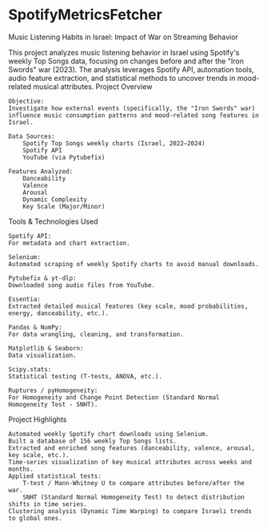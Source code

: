 # SpotifyMetricsFetcher
Music Listening Habits in Israel: Impact of War on Streaming Behavior

This project analyzes music listening behavior in Israel using Spotify's weekly Top Songs data, focusing on changes before and after the "Iron Swords" war (2023). The analysis leverages Spotify API, automation tools, audio feature extraction, and statistical methods to uncover trends in mood-related musical attributes.
Project Overview

    Objective:
    Investigate how external events (specifically, the "Iron Swords" war) influence music consumption patterns and mood-related song features in Israel.

    Data Sources:
        Spotify Top Songs weekly charts (Israel, 2022–2024)
        Spotify API
        YouTube (via Pytubefix)

    Features Analyzed:
        Danceability
        Valence
        Arousal
        Dynamic Complexity
        Key Scale (Major/Minor)

Tools & Technologies Used

    Spotify API:
    For metadata and chart extraction.

    Selenium:
    Automated scraping of weekly Spotify charts to avoid manual downloads.

    Pytubefix & yt-dlp:
    Downloaded song audio files from YouTube.

    Essentia:
    Extracted detailed musical features (key scale, mood probabilities, energy, danceability, etc.).

    Pandas & NumPy:
    For data wrangling, cleaning, and transformation.

    Matplotlib & Seaborn:
    Data visualization.

    Scipy.stats:
    Statistical testing (T-tests, ANOVA, etc.).

    Ruptures / pyHomogeneity:
    For Homogeneity and Change Point Detection (Standard Normal Homogeneity Test - SNHT).

Project Highlights

    Automated weekly Spotify chart downloads using Selenium.
    Built a database of 156 weekly Top Songs lists.
    Extracted and enriched song features (danceability, valence, arousal, key scale, etc.).
    Time-series visualization of key musical attributes across weeks and months.
    Applied statistical tests:
        T-test / Mann-Whitney U to compare attributes before/after the war.
        SNHT (Standard Normal Homogeneity Test) to detect distribution shifts in time series.
    Clustering analysis (Dynamic Time Warping) to compare Israeli trends to global ones.
